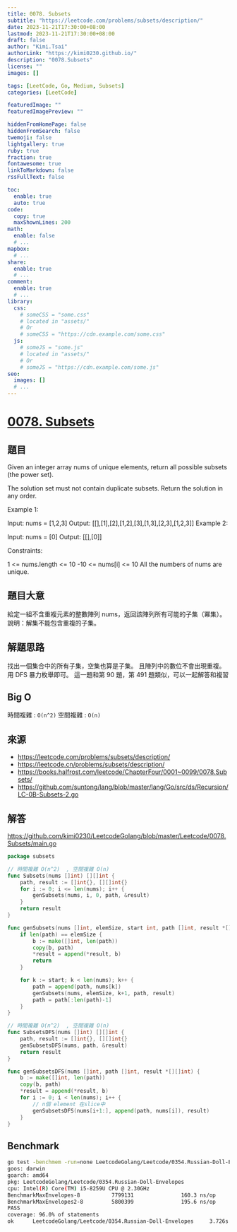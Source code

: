 ```yaml
---
title: 0078. Subsets
subtitle: "https://leetcode.com/problems/subsets/description/"
date: 2023-11-21T17:30:00+08:00
lastmod: 2023-11-21T17:30:00+08:00
draft: false
author: "Kimi.Tsai"
authorLink: "https://kimi0230.github.io/"
description: "0078.Subsets"
license: ""
images: []

tags: [LeetCode, Go, Medium, Subsets]
categories: [LeetCode]

featuredImage: ""
featuredImagePreview: ""

hiddenFromHomePage: false
hiddenFromSearch: false
twemoji: false
lightgallery: true
ruby: true
fraction: true
fontawesome: true
linkToMarkdown: false
rssFullText: false

toc:
  enable: true
  auto: true
code:
  copy: true
  maxShownLines: 200
math:
  enable: false
  # ...
mapbox:
  # ...
share:
  enable: true
  # ...
comment:
  enable: true
  # ...
library:
  css:
    # someCSS = "some.css"
    # located in "assets/"
    # Or
    # someCSS = "https://cdn.example.com/some.css"
  js:
    # someJS = "some.js"
    # located in "assets/"
    # Or
    # someJS = "https://cdn.example.com/some.js"
seo:
  images: []
  # ...
---
```

# [0078. Subsets](https://leetcode.com/problems/subsets/description/)

## 題目
Given an integer array nums of unique elements, return all possible 
subsets
 (the power set).

The solution set must not contain duplicate subsets. Return the solution in any order.

 

Example 1:

Input: nums = [1,2,3]
Output: [[],[1],[2],[1,2],[3],[1,3],[2,3],[1,2,3]]
Example 2:

Input: nums = [0]
Output: [[],[0]]
 

Constraints:

1 <= nums.length <= 10
-10 <= nums[i] <= 10
All the numbers of nums are unique.

## 題目大意
給定一組不含重複元素的整數陣列 nums，返回該陣列所有可能的子集（冪集）。 說明：解集不能包含重複的子集。

## 解題思路
找出一個集合中的所有子集，空集也算是子集。 且陣列中的數位不會出現重複。 用 DFS 暴力枚舉即可。
這一題和第 90 題，第 491 題類似，可以一起解答和複習

## Big O
時間複雜 : `O(n^2)`
空間複雜 : `O(n)`

## 來源
* https://leetcode.com/problems/subsets/description/
* https://leetcode.cn/problems/subsets/description/
* https://books.halfrost.com/leetcode/ChapterFour/0001~0099/0078.Subsets/
* https://github.com/suntong/lang/blob/master/lang/Go/src/ds/Recursion/LC-0B-Subsets-2.go

## 解答
https://github.com/kimi0230/LeetcodeGolang/blob/master/Leetcode/0078.Subsets/main.go

```go
package subsets

// 時間複雜 O(n^2)	, 空間複雜 O(n)
func Subsets(nums []int) [][]int {
	path, result := []int{}, [][]int{}
	for i := 0; i <= len(nums); i++ {
		genSubsets(nums, i, 0, path, &result)
	}
	return result
}

func genSubsets(nums []int, elemSize, start int, path []int, result *[][]int) {
	if len(path) == elemSize {
		b := make([]int, len(path))
		copy(b, path)
		*result = append(*result, b)
		return
	}

	for k := start; k < len(nums); k++ {
		path = append(path, nums[k])
		genSubsets(nums, elemSize, k+1, path, result)
		path = path[:len(path)-1]
	}
}

// 時間複雜 O(n^2)	, 空間複雜 O(n)
func SubsetsDFS(nums []int) [][]int {
	path, result := []int{}, [][]int{}
	genSubsetsDFS(nums, path, &result)
	return result
}

func genSubsetsDFS(nums []int, path []int, result *[][]int) {
	b := make([]int, len(path))
	copy(b, path)
	*result = append(*result, b)
	for i := 0; i < len(nums); i++ {
		// n個 element 在slice中
		genSubsetsDFS(nums[i+1:], append(path, nums[i]), result)
	}
}

```

##  Benchmark

```sh
go test -benchmem -run=none LeetcodeGolang/Leetcode/0354.Russian-Doll-Envelopes -bench=. -cover
goos: darwin
goarch: amd64
pkg: LeetcodeGolang/Leetcode/0354.Russian-Doll-Envelopes
cpu: Intel(R) Core(TM) i5-8259U CPU @ 2.30GHz
BenchmarkMaxEnvelopes-8          7799131               160.3 ns/op            88 B/op          3 allocs/op
BenchmarkMaxEnvelopes2-8         5800399               195.6 ns/op            80 B/op          4 allocs/op
PASS
coverage: 96.0% of statements
ok      LeetcodeGolang/Leetcode/0354.Russian-Doll-Envelopes     3.726s
```